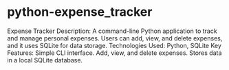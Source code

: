 # python-expense_tracker
Expense Tracker Description: A command-line Python application to track and manage personal expenses. Users can add, view, and delete expenses, and it uses SQLite for data storage. Technologies Used: Python, SQLite Key Features:  Simple CLI interface. Add, view, and delete expenses. Stores data in a local SQLite database.
